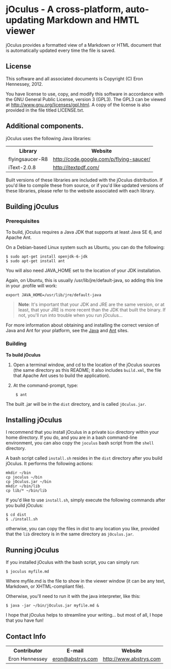 # jOculus - A cross-platform, auto-updating Markdown and HMTL viewer

jOculus provides a formatted view of a Markdown or HTML document that is
automatically updated every time the file is saved.

## License

This software and all associated documents is Copyright (C) Eron Hennessey,
2012.

You have license to use, copy, and modify this software in accordance with the
GNU General Public License, version 3 (GPL3). The GPL3 can be viewed at
<http://www.gnu.org/licenses/gpl.html>. A copy of the license is also provided
in the file titled LICENSE.txt.

## Additional components.

jOculus uses the following Java libraries:

<table width="90%">
    <tr><th>Library</th><th>Website</th></tr>
    <tr>
        <td>flyingsaucer-R8</td>
        <td><a href="http://code.google.com/p/flying-saucer/">http://code.google.com/p/flying-saucer/</a></td>
    </tr>
    <tr>
        <td>iText-2.0.8</td>
        <td><a href="http://itextpdf.com/">http://itextpdf.com/</a></td>
    </tr>
</table>

Built versions of these libraries are included with the jOculus distribution.
If you'd like to compile these from source, or if you'd like updated versions
of these libraries, please refer to the website associated with each library.

## Building jOculus

### Prerequisites

To build, jOculus requires a Java JDK that supports at least Java SE 6, and
Apache Ant.

On a Debian-based Linux system such as Ubuntu, you can do the following:

    $ sudo apt-get install openjdk-6-jdk
    $ sudo apt-get install ant

You will also need JAVA_HOME set to the location of your JDK installation.

Again, on Ubuntu, this is usually /usr/lib/jre/default-java, so adding this
line in your .profile will work:

    export JAVA_HOME=/usr/lib/jre/default-java

> **Note**: It's important that your JDK and JRE are the same version, or at
> least, that your JRE is more recent than the JDK that built the binary. If
> not, you'll run into trouble when you run jOculus...

For more information about obtaining and installing the correct version of Java
and Ant for your platform, see the [Java][javadl] and [Ant][antdl] sites.

### Building

**To build jOculus**

1. Open a terminal window, and cd to the location of the jOculus sources (the
same directory as this README; it also includes `build.xml`, the file that
Apache Ant uses to build the application).

2. At the command-prompt, type:

        $ ant

The built .jar will be in the `dist` directory, and is called `jOculus.jar`.

## Installing jOculus

I recommend that you install jOculus in a private `bin` directory within your
home directory. If you do, and you are in a bash command-line environment,
you can also copy the `joculus` bash script from the `shell` directory.

A bash script called `install.sh` resides in the `dist` directory after you
build jOculus. It performs the following actions:

    mkdir ~/bin
    cp joculus ~/bin
    cp jOculus.jar ~/bin
    mkdir ~/bin/lib
    cp lib/* ~/bin/lib

If you'd like to use `install.sh`, simply execute the following commands after
you build jOculus:

    $ cd dist
    $ ./install.sh

otherwise, you can copy the files in dist to any location you like, provided
that the `lib` directory is in the same directory as `jOculus.jar`.

## Running jOculus

If you installed jOculus with the bash script, you can simply run:

    $ joculus myfile.md

Where myfile.md is the file to show in the viewer window (it can be any text,
Markdown, or XHTML-compliant file).

Otherwise, you'll need to run it with the java interpreter, like this:

    $ java -jar ~/bin/jOculus.jar myfile.md &

I hope that jOculus helps to streamline your writing... but most of all, I hope
that you have fun!

## Contact Info

<table width="90%">
    <tr><th>Contributor</th><th>E-mail</th><th>Website</th></tr>
    <tr>
        <td>Eron Hennessey</td>
        <td><a href="mailto:eron@abstrys.com">eron@abstrys.com</a></td>
        <td><a href="http://www.abstrys.com">http://www.abstrys.com</a></td>
    </tr>
</table>

[javadl]: http://www.oracle.com/technetwork/java/javase/downloads/index.html
[antdl]: http://ant.apache.org/bindownload.cgi
